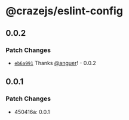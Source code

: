 # @crazejs/eslint-config

## 0.0.2

### Patch Changes

- [`eb6a991`](https://github.com/crazejs/crazejs/commit/eb6a991ff16be207ad43e1f7d7b1f9a7d227d170) Thanks [@anguer](https://github.com/anguer)! - 0.0.2

## 0.0.1

### Patch Changes

- 450416a: 0.0.1
